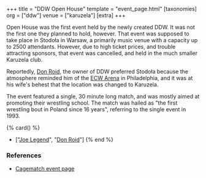 +++
title = "DDW Open House"
template = "event_page.html"
[taxonomies]
org = ["ddw"]
venue = ["karuzela"]
[extra]
+++

Open House was the first event held by the newly created DDW. It was not the first one they planned to hold, however. That event was supposed to take place in Stodoła in Warsaw, a primarily music venue with a capacity up to 2500 attendants. However, due to high ticket prices, and trouble attracting sponsors, that event was cancelled, and
held in the much smaller Karuzela club.

Reportedly, [Don Roid](@/w/don-roid.md), the owner of DDW preferred Stodoła because the atmosphere reminded him of the [ECW Arena][ecw-arena] in Philadelphia, and it was at his wife's behest that the location was changed to Karuzela.

The event featured a single, 30 minute long match, and was mostly aimed at promoting their wrestling school. The match was hailed as "the first wrestling bout in Poland since 16 years", referring to the single event in 1993.

{% card() %}
- ["[Joe Legend](@/w/joe-legend.md)", "[Don Roid](@/w/don-roid.md)"]
{% end %}

### References

* [Cagematch event page](https://www.cagematch.net/?id=1&nr=43394)

[ecw-arena]: https://en.wikipedia.org/wiki/2300_Arena
